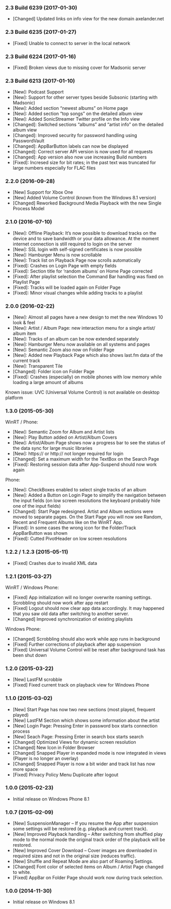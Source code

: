 ### 2.3 Build 6239 (2017-01-30)

* [Changed] Updated links on info view for the new domain axelander.net

### 2.3 Build 6235 (2017-01-27)

* [Fixed] Unable to connect to server in the local network

### 2.3 Build 6224 (2017-01-16)

* [Fixed] Broken views due to missing cover for Madsonic server

### 2.3 Build 6213 (2017-01-10)

* [New]: Podcast Support
* [New]: Support for other server types beside Subsonic (starting with Madsonic)
* [New]: Added section “newest albums” on Home page
* [New]: Added section “top songs” on the detailed album view
* [New]: Added SonicStreamer Twitter profile on the Info view
* [Changed]: Switched sections “albums” and “artist info” on the detailed album view
* [Changed]: Improved security for password handling using PasswordVault
* [Changed]: AppBarButton labels can now be displayed
* [Changed]: Correct server API version is now used for all requests
* [Changed]: App version also now use increasing Build numbers
* [Fixed]: Incresed size for bit rates; in the past text was truncated for large numbers especially for FLAC files

### 2.2.0 (2016-09-28)

* [New] Support for Xbox One
* [New] Added Volume Control (known from the Windows 8.1 version)
* [Changed] Reworked Background Media Playback with the new Single Process Model

### 2.1.0 (2016-07-10)

* [New]: Offline Playback: It’s now possible to download tracks on the device and to save bandwidth or your data allowance. At the moment internet connection is still required to login on the server
* [New]: SSL login with self-signed certificates is now possible
* [New]: Hamburger Menu is now scrollable
* [New]: Track list on Playback Page now scrolls automatically
* [Fixed]: Crashes on Login Page with empty fields
* [Fixed]: Section title for ‘random albums’ on Home Page corrected
* [Fixed]: After playlist selection the Command Bar handling was fixed on Playlist Page
* [Fixed]: Tracks will be loaded again on Folder Page
* [Fixed]: Minor visual changes while adding tracks to a playlist

### 2.0.0 (2016-02-22)

* [New]: Almost all pages have a new design to met the new Windows 10 look & feel
* [New]: Artist / Album Page: new interaction menu for a single artist/ album item
* [New]: Tracks of an album can be now extended separately
* [New]: Hamburger Menu now available on all systems and pages
* [New]: Semantic Zoom also now on Folder Page
* [New]: Added new Playback Page which also shows last.fm data of the current track
* [New]: Transparent Tile
* [Changed]: Folder icon on Folder Page
* [Fixed]: Crashes (especially) on mobile phones with low memory while loading a large amount of albums

Known issue: UVC (Universal Volume Control)  is not available on desktop platform

### 1.3.0 (2015-05-30)

WinRT / Phone:

* [New]: Semantic Zoom for Album and Artist lists
* [New]: Play Button added on Artist/Album Covers
* [New]: Artist/Album Page shows now a progress bar to see the status of the data sync for large music libraries
* [New]: https:// or http:// not longer required for login
* [Changed]: Set a maximum width for the TextBox on the Search Page
* [Fixed]: Restoring session data after App-Suspend should now work again

Phone:

* [New]: CheckBoxes enabled to select single tracks of an album
* [New]: Added a Button on Login Page to simplify the navigation between the input fields (on low screen resolutions the keyboard probably hide one of the input fields)
* [Changed]: Start Page redesigned. Artist and Album sections were moved to separate pages. On the Start Page you will now see Random, Recent and Frequent Albums like on the WinRT App.
* [Fixed]: In some cases the wrong icon for the Folder/Track AppBarButton was shown
* [Fixed]: Cutted PivotHeader on low screen resolutions

### 1.2.2 / 1.2.3 (2015-05-11)

* [Fixed] Crashes due to invalid XML data

### 1.2.1 (2015-03-27)

WinRT / Windows Phone:

* [Fixed] App initialization will no longer overwrite roaming settings. Scrobbling should now work after app restart
* [Fixed] Logout should now clear app data accordingly. It may happened that you saw old data after switching to another server.
* [Changed] Improved synchronization of existing playlists

Windows Phone:

* [Changed] Scrobbling should also work while app runs in background
* [Fixed] Further corrections of playback after app suspension
* [Fixed] Universal Volume Control will be reset after background task has been shut down

### 1.2.0 (2015-03-22)

* [New] LastFM scrobble
* [Fixed] Fixed current track on playback view for Windows Phone

### 1.1.0 (2015-03-02)

* [New] Start Page has now two new sections (most played, frequent played)
* [New] LastFM Section which shows some information about the artist
* [New] Login Page: Pressing Enter in password box starts connection process
* [New] Seach Page: Pressing Enter in search box starts search
* [Changed] Optimized Views for dynamic screen resolution
* [Changed] New Icon in Folder Browser
* [Changed] Snapped Player in expanded mode is now integrated in views (Player is no longer an overlay)
* [Changed] Snapped Player is now a bit wider and track list has now more space
* [Fixed] Privacy Policy Menu Duplicate after logout

### 1.0.0 (2015-02-23)

* Initial release on Windows Phone 8.1

### 1.0.7 (2015-02-09)

* [New] SuspensionManager – If you resume the App after suspension some settings will be restored (e.g. playback and current track).
* [New] Improved Playback handling – After switching from shuffled play mode to the normal mode the original track order of the playback will be restored.
* [New] Improved Cover Download – Cover images are downloaded in required sizes and not in the original size (reduces traffic).
* [New] Shuffle and Repeat Mode are also part of Roaming Settings.
* [Changed] Font color of selected items on Album / Artist Page changed to white.
* [Fixed] AppBar on Folder Page should work now during track selection.

### 1.0.0 (2014-11-30)

* Initial release on Windows 8.1